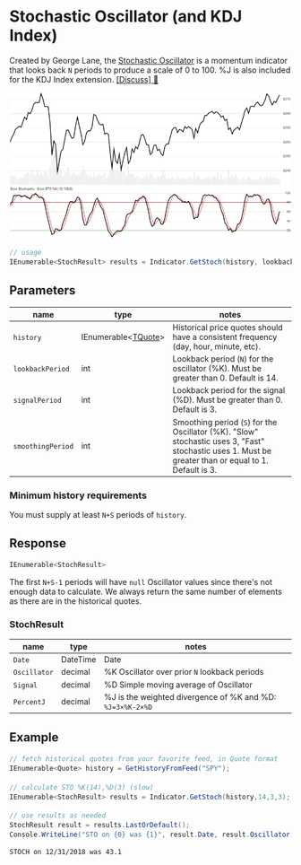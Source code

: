 ﻿# Stochastic Oscillator (and KDJ Index)

Created by George Lane, the [Stochastic Oscillator](https://en.wikipedia.org/wiki/Stochastic_oscillator) is a momentum indicator that looks back `N` periods to produce a scale of 0 to 100.  %J is also included for the KDJ Index extension.
[[Discuss] :speech_balloon:](https://github.com/DaveSkender/Stock.Indicators/discussions/237 "Community discussion about this indicator")

![image](chart.png)

```csharp
// usage
IEnumerable<StochResult> results = Indicator.GetStoch(history, lookbackPeriod, signalPeriod, smoothingPeriod);  
```

## Parameters

| name | type | notes
| -- |-- |--
| `history` | IEnumerable\<[TQuote](../../docs/GUIDE.md#historical-quotes)\> | Historical price quotes should have a consistent frequency (day, hour, minute, etc).
| `lookbackPeriod` | int | Lookback period (`N`) for the oscillator (%K).  Must be greater than 0.  Default is 14.
| `signalPeriod` | int | Lookback period for the signal (%D).  Must be greater than 0.  Default is 3.
| `smoothingPeriod` | int | Smoothing period (`S`) for the Oscillator (%K).  "Slow" stochastic uses 3, "Fast" stochastic uses 1.  Must be greater than or equal to 1.  Default is 3.

### Minimum history requirements

You must supply at least `N+S` periods of `history`.

## Response

```csharp
IEnumerable<StochResult>
```

The first `N+S-1` periods will have `null` Oscillator values since there's not enough data to calculate.  We always return the same number of elements as there are in the historical quotes.

### StochResult

| name | type | notes
| -- |-- |--
| `Date` | DateTime | Date
| `Oscillator` | decimal | %K Oscillator over prior `N` lookback periods
| `Signal` | decimal | %D Simple moving average of Oscillator
| `PercentJ` | decimal | %J is the weighted divergence of %K and %D: `%J=3×%K-2×%D`

## Example

```csharp
// fetch historical quotes from your favorite feed, in Quote format
IEnumerable<Quote> history = GetHistoryFromFeed("SPY");

// calculate STO %K(14),%D(3) (slow)
IEnumerable<StochResult> results = Indicator.GetStoch(history,14,3,3);

// use results as needed
StochResult result = results.LastOrDefault();
Console.WriteLine("STO on {0} was {1}", result.Date, result.Oscillator);
```

```bash
STOCH on 12/31/2018 was 43.1
```
